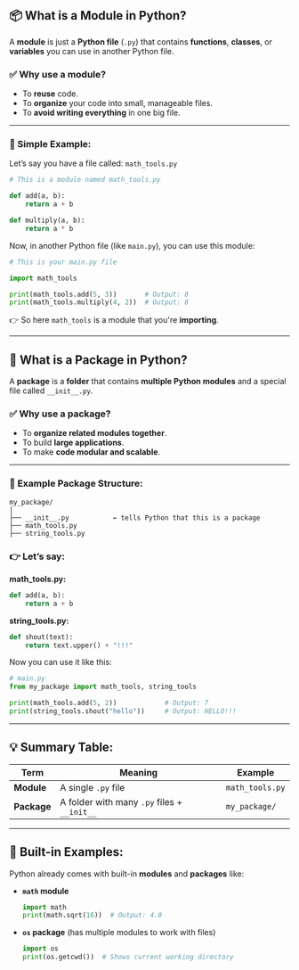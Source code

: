 ## 📦 What is a **Module** in Python?

A **module** is just a **Python file** (`.py`) that contains **functions**, **classes**, or **variables** you can use in another Python file.

### ✅ Why use a module?

* To **reuse** code.
* To **organize** your code into small, manageable files.
* To **avoid writing everything** in one big file.

---

### 🧠 Simple Example:

Let’s say you have a file called: `math_tools.py`

```python
# This is a module named math_tools.py

def add(a, b):
    return a + b

def multiply(a, b):
    return a * b
```

Now, in another Python file (like `main.py`), you can use this module:

```python
# This is your main.py file

import math_tools

print(math_tools.add(5, 3))       # Output: 8
print(math_tools.multiply(4, 2))  # Output: 8
```

👉 So here `math_tools` is a module that you're **importing**.

---

## 📂 What is a **Package** in Python?

A **package** is a **folder** that contains **multiple Python modules** and a special file called `__init__.py`.

### ✅ Why use a package?

* To **organize related modules together**.
* To build **large applications**.
* To make **code modular and scalable**.

---

### 📁 Example Package Structure:

```
my_package/
│
├── __init__.py           ← tells Python that this is a package
├── math_tools.py
├── string_tools.py
```

### 👉 Let’s say:

**math\_tools.py:**

```python
def add(a, b):
    return a + b
```

**string\_tools.py:**

```python
def shout(text):
    return text.upper() + "!!!"
```

Now you can use it like this:

```python
# main.py
from my_package import math_tools, string_tools

print(math_tools.add(5, 2))            # Output: 7
print(string_tools.shout("hello"))     # Output: HELLO!!!
```

---

## 💡 Summary Table:

| Term        | Meaning                                     | Example         |
| ----------- | ------------------------------------------- | --------------- |
| **Module**  | A single `.py` file                         | `math_tools.py` |
| **Package** | A folder with many `.py` files + `__init__` | `my_package/`   |

---

## 🔌 Built-in Examples:

Python already comes with built-in **modules** and **packages** like:

* **`math` module**

  ```python
  import math
  print(math.sqrt(16))  # Output: 4.0
  ```

* **`os` package** (has multiple modules to work with files)

  ```python
  import os
  print(os.getcwd())  # Shows current working directory
  ```
